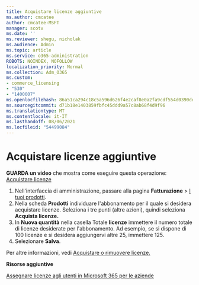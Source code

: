 ```yaml
---
title: Acquistare licenze aggiuntive
ms.author: cmcatee
author: cmcatee-MSFT
manager: scotv
ms.date: ''
ms.reviewer: shegu, nicholak
ms.audience: Admin
ms.topic: article
ms.service: o365-administration
ROBOTS: NOINDEX, NOFOLLOW
localization_priority: Normal
ms.collection: Adm_O365
ms.custom:
- commerce_licensing
- "530"
- "1400007"
ms.openlocfilehash: 86a51ca294c18c5a596d626f4e2caf8e0a2fa9cdf554d0390dd31b97445a0b6d
ms.sourcegitcommit: d71b18e1403859fbfc45ddd9a57c8ab68f4d9f96
ms.translationtype: MT
ms.contentlocale: it-IT
ms.lasthandoff: 08/06/2021
ms.locfileid: "54499084"
---
```

# <a name="buy-additional-licenses"></a>Acquistare licenze aggiuntive

**GUARDA un video** che mostra come eseguire questa operazione: [Acquistare licenze](https://go.microsoft.com/fwlink/p/?linkid=2154857)

1. Nell'interfaccia di amministrazione, passare alla pagina **Fatturazione** > [I tuoi prodotti](https://go.microsoft.com/fwlink/p/?linkid=842054).
2. Nella scheda **Prodotti** individuare l'abbonamento per il quale si desidera acquistare licenze. Seleziona i tre punti (altre azioni), quindi seleziona **Acquista licenze.**
3. In **Nuova quantità** nella casella Totale **licenze** immettere il numero totale di licenze desiderate per l'abbonamento. Ad esempio, se si dispone di 100 licenze e si desidera aggiungervi altre 25, immettere 125.
4. Selezionare **Salva**.

Per altre informazioni, vedi [Acquistare o rimuovere licenze.](/microsoft-365/commerce/licenses/buy-licenses)

**Risorse aggiuntive**

[Assegnare licenze agli utenti in Microsoft 365 per le aziende](/microsoft-365/admin/manage/assign-licenses-to-users)